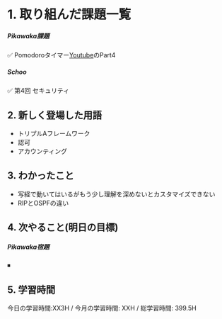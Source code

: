 # 1. 取り組んだ課題一覧
##### Pikawaka課題
✅ Pomodoroタイマー[Youtube](https://www.youtube.com/watch?v=lQ-AE-Cm9xE&t=12s&ab_channel=CraigDavison)のPart4

##### Schoo 
✅ 第4回 セキュリティ

## 2. 新しく登場した用語
- トリプルAフレームワーク
- 認可
- アカウンティング
 
## 3. わかったこと
- 写経で動いてはいるがもう少し理解を深めないとカスタマイズできない
- RIPとOSPFの違い
  
## 4. 次やること(明日の目標) 
##### Pikawaka宿題
⏹  



## 5. 学習時間
今日の学習時間:XX3H / 今月の学習時間: XXH / 総学習時間: 399.5H　
